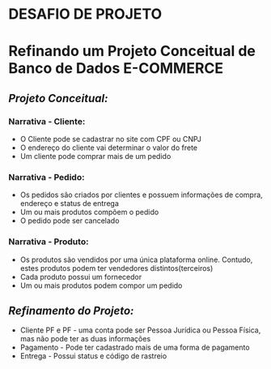 # **DESAFIO DE  PROJETO**
# **Refinando um Projeto Conceitual de Banco de Dados E-COMMERCE**


## _Projeto Conceitual:_
### Narrativa - Cliente:
- O Cliente pode se cadastrar no site com CPF ou CNPJ
- O endereço do cliente vai determinar o valor do frete
- Um cliente pode comprar mais de um pedido
### Narrativa - Pedido:
- Os pedidos são criados por clientes e possuem informações de compra, endereço e status de entrega
- Um ou mais produtos compõem o pedido
- O pedido pode ser cancelado
### Narrativa - Produto:
- Os produtos são vendidos por uma única plataforma online. Contudo, estes produtos podem ter vendedores distintos(terceiros)
- Cada produto possui um fornecedor
- Um ou mais produtos podem compor um pedido


## _Refinamento do Projeto:_
- Cliente PF e PF - uma conta pode ser Pessoa Jurídica ou Pessoa Física, mas não pode ter as duas informações
- Pagamento - Pode ter cadastrado mais de uma forma de pagamento
- Entrega - Possui status e código de rastreio

